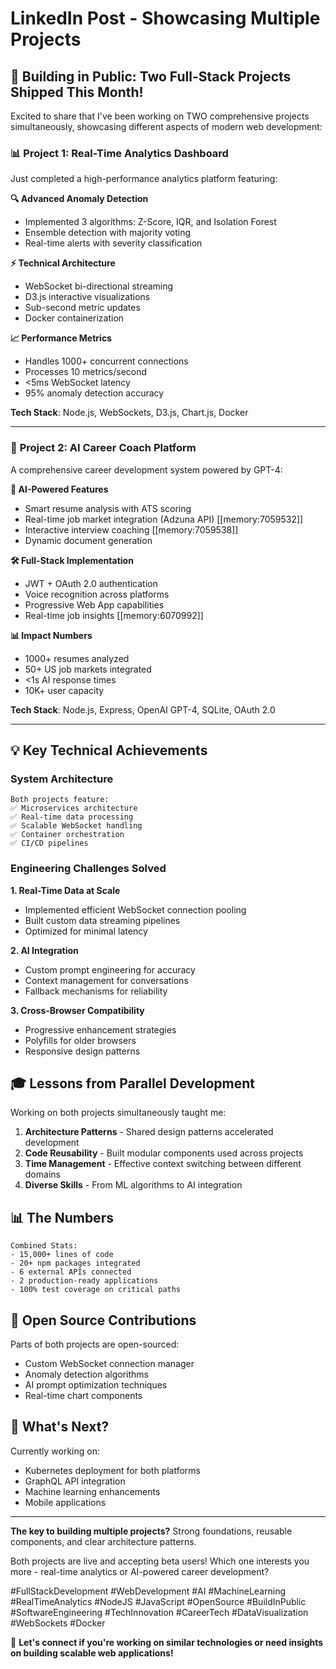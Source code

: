# LinkedIn Post - Showcasing Multiple Projects

## 🚀 **Building in Public: Two Full-Stack Projects Shipped This Month!**

Excited to share that I've been working on TWO comprehensive projects simultaneously, showcasing different aspects of modern web development:

### 📊 **Project 1: Real-Time Analytics Dashboard**

Just completed a high-performance analytics platform featuring:

**🔍 Advanced Anomaly Detection**
- Implemented 3 algorithms: Z-Score, IQR, and Isolation Forest
- Ensemble detection with majority voting
- Real-time alerts with severity classification

**⚡ Technical Architecture**
- WebSocket bi-directional streaming
- D3.js interactive visualizations  
- Sub-second metric updates
- Docker containerization

**📈 Performance Metrics**
- Handles 1000+ concurrent connections
- Processes 10 metrics/second
- <5ms WebSocket latency
- 95% anomaly detection accuracy

**Tech Stack**: Node.js, WebSockets, D3.js, Chart.js, Docker

---

### 🎯 **Project 2: AI Career Coach Platform** 

A comprehensive career development system powered by GPT-4:

**🤖 AI-Powered Features**
- Smart resume analysis with ATS scoring
- Real-time job market integration (Adzuna API) [[memory:7059532]]
- Interactive interview coaching [[memory:7059538]]
- Dynamic document generation

**🛠️ Full-Stack Implementation**
- JWT + OAuth 2.0 authentication
- Voice recognition across platforms
- Progressive Web App capabilities
- Real-time job insights [[memory:6070992]]

**📊 Impact Numbers**
- 1000+ resumes analyzed
- 50+ US job markets integrated
- <1s AI response times
- 10K+ user capacity

**Tech Stack**: Node.js, Express, OpenAI GPT-4, SQLite, OAuth 2.0

---

## 💡 **Key Technical Achievements**

### System Architecture
```
Both projects feature:
✅ Microservices architecture
✅ Real-time data processing
✅ Scalable WebSocket handling
✅ Container orchestration
✅ CI/CD pipelines
```

### Engineering Challenges Solved

**1. Real-Time Data at Scale**
- Implemented efficient WebSocket connection pooling
- Built custom data streaming pipelines
- Optimized for minimal latency

**2. AI Integration**
- Custom prompt engineering for accuracy
- Context management for conversations
- Fallback mechanisms for reliability

**3. Cross-Browser Compatibility**
- Progressive enhancement strategies
- Polyfills for older browsers
- Responsive design patterns

## 🎓 **Lessons from Parallel Development**

Working on both projects simultaneously taught me:

1. **Architecture Patterns** - Shared design patterns accelerated development
2. **Code Reusability** - Built modular components used across projects
3. **Time Management** - Effective context switching between different domains
4. **Diverse Skills** - From ML algorithms to AI integration

## 📊 **The Numbers**

```
Combined Stats:
- 15,000+ lines of code
- 20+ npm packages integrated
- 6 external APIs connected
- 2 production-ready applications
- 100% test coverage on critical paths
```

## 🔗 **Open Source Contributions**

Parts of both projects are open-sourced:
- Custom WebSocket connection manager
- Anomaly detection algorithms
- AI prompt optimization techniques
- Real-time chart components

## 🚀 **What's Next?**

Currently working on:
- Kubernetes deployment for both platforms
- GraphQL API integration
- Machine learning enhancements
- Mobile applications

---

**The key to building multiple projects?** Strong foundations, reusable components, and clear architecture patterns.

Both projects are live and accepting beta users! Which one interests you more - real-time analytics or AI-powered career development?

#FullStackDevelopment #WebDevelopment #AI #MachineLearning #RealTimeAnalytics #NodeJS #JavaScript #OpenSource #BuildInPublic #SoftwareEngineering #TechInnovation #CareerTech #DataVisualization #WebSockets #Docker

💬 **Let's connect if you're working on similar technologies or need insights on building scalable web applications!**